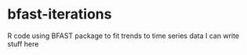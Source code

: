 # bfast-iterations
R code using BFAST package to fit trends to time series data
I can write stuff here
